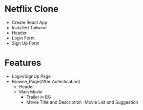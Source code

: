 # Netflix Clone

- Create React App
- Installed Tailwind
- Header
- Login Form
- Sign Up Form



# Features
- Login/SignUp Page
- Browse_Page(After Autentication)
    - Header
    - Main Movie
        - Trailer in BG
        - Movie Title and Description
    -Movie List and Suggestion


